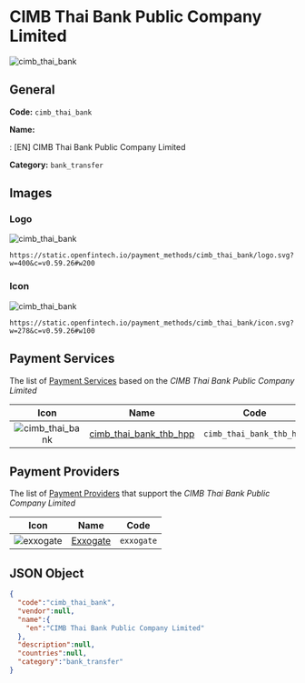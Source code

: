 
# CIMB Thai Bank Public Company Limited 
![cimb_thai_bank](https://static.openfintech.io/payment_methods/cimb_thai_bank/logo.svg?w=400&c=v0.59.26#w200)  

## General 
**Code:** `cimb_thai_bank` 
 
**Name:** 
 
:	[EN] CIMB Thai Bank Public Company Limited 
 
**Category:** `bank_transfer` 
 

## Images 

### Logo 
![cimb_thai_bank](https://static.openfintech.io/payment_methods/cimb_thai_bank/logo.svg?w=400&c=v0.59.26#w200)  

```
https://static.openfintech.io/payment_methods/cimb_thai_bank/logo.svg?w=400&c=v0.59.26#w200
```  

### Icon 
![cimb_thai_bank](https://static.openfintech.io/payment_methods/cimb_thai_bank/icon.svg?w=278&c=v0.59.26#w100)  

```
https://static.openfintech.io/payment_methods/cimb_thai_bank/icon.svg?w=278&c=v0.59.26#w100
```  

## Payment Services 
 
The list of [Payment Services](/payment-services/) based on the _CIMB Thai Bank Public Company Limited_ 

|Icon|Name|Code| 
|:---:|:---:|:---:| 
|![cimb_thai_bank](https://static.openfintech.io/payment_methods/cimb_thai_bank/icon.svg?w=278&c=v0.59.26#w100) |[cimb_thai_bank_thb_hpp](/payment-services/cimb_thai_bank_thb_hpp/)|`cimb_thai_bank_thb_hpp`| 
 

## Payment Providers 
 
The list of [Payment Providers](/payment-providers/) that support the _CIMB Thai Bank Public Company Limited_ 

|Icon|Name|Code| 
|:---:|:---:|:---:| 
|![exxogate](https://static.openfintech.io/payment_providers/exxogate/icon.svg?w=278&c=v0.59.26#w100) |[Exxogate](/payment-providers/exxogate/)|`exxogate`| 
 

## JSON Object 

```json
{
  "code":"cimb_thai_bank",
  "vendor":null,
  "name":{
    "en":"CIMB Thai Bank Public Company Limited"
  },
  "description":null,
  "countries":null,
  "category":"bank_transfer"
}
```  
